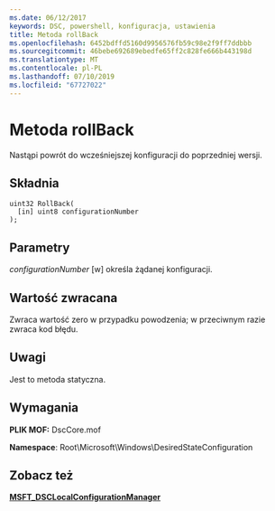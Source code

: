```yaml
---
ms.date: 06/12/2017
keywords: DSC, powershell, konfiguracja, ustawienia
title: Metoda rollBack
ms.openlocfilehash: 6452bdffd5160d9956576fb59c98e2f9ff7ddbbb
ms.sourcegitcommit: 46bebe692689ebedfe65ff2c828fe666b443198d
ms.translationtype: MT
ms.contentlocale: pl-PL
ms.lasthandoff: 07/10/2019
ms.locfileid: "67727022"
---
```

# <a name="rollback-method"></a>Metoda rollBack

Nastąpi powrót do wcześniejszej konfiguracji do poprzedniej wersji.

## <a name="syntax"></a>Składnia

```mof
uint32 RollBack(
  [in] uint8 configurationNumber
);
```

## <a name="parameters"></a>Parametry

*configurationNumber* \[w\] określa żądanej konfiguracji.

## <a name="return-value"></a>Wartość zwracana

Zwraca wartość zero w przypadku powodzenia; w przeciwnym razie zwraca kod błędu.

## <a name="remarks"></a>Uwagi

Jest to metoda statyczna.

## <a name="requirements"></a>Wymagania

**PLIK MOF:** DscCore.mof

**Namespace**: Root\Microsoft\Windows\DesiredStateConfiguration

## <a name="see-also"></a>Zobacz też

[**MSFT_DSCLocalConfigurationManager**](msft-dsclocalconfigurationmanager.md)
